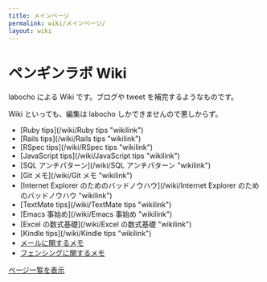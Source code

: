 ```yaml
---
title: メインページ
permalink: wiki/メインページ/
layout: wiki
---
```


ペンギンラボ Wiki
=================

labocho による Wiki です。ブログや tweet を補完するようなものです。

Wiki といっても、編集は labocho しかできませんので悪しからず。

-   [Ruby tips](/wiki/Ruby tips "wikilink")
-   [Rails tips](/wiki/Rails tips "wikilink")
-   [RSpec tips](/wiki/RSpec tips "wikilink")
-   [JavaScript tips](/wiki/JavaScript tips "wikilink")
-   [SQL アンチパターン](/wiki/SQL アンチパターン "wikilink")
-   [Git メモ](/wiki/Git メモ "wikilink")
-   [Internet Explorer
    のためのバッドノウハウ](/wiki/Internet Explorer のためのバッドノウハウ "wikilink")
-   [TextMate tips](/wiki/TextMate tips "wikilink")
-   [Emacs 事始め](/wiki/Emacs 事始め "wikilink")
-   [Excel の数式基礎](/wiki/Excel の数式基礎 "wikilink")
-   [Kindle tips](/wiki/Kindle tips "wikilink")
-   [メールに関するメモ](メールに関するメモ "wikilink")
-   [フェンシングに関するメモ](フェンシングに関するメモ "wikilink")

[ページ一覧を表示](特別:ページ一覧 "wikilink")
